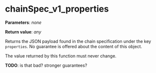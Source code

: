 # chainSpec_v1_properties

**Parameters**: *none*

**Return value**: *any*

Returns the JSON payload found in the chain specification under the key `properties`. No guarantee is offered about the content of this object.

The value returned by this function must never change.

**TODO**: is that bad? stronger guarantees?
